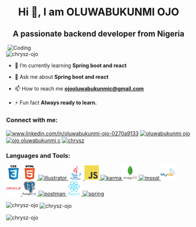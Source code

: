 <h1 align="center">Hi 👋, I am OLUWABUKUNMI   OJO</h1>
<h2 align="center">A passionate backend developer from Nigeria</h2>


<img align= "right" alt= "Coding" width= "500" src="https://as1.ftcdn.net/v2/jpg/02/49/95/92/1000_F_249959284_m3jl0iEr9gpdMeNjiRvFb7PFN9KrQGN3.jpg">


<p align="left"> <img src="https://komarev.com/ghpvc/?username=chrysz-ojo&label=Profile%20views&color=0e75b6&style=flat" alt="chrysz-ojo" /> </p>

- 🌱 I’m currently learning **Spring boot and react**

- 💬 Ask me about **Spring boot and react**

- 📫 How to reach me **ojooluwabukunmic@gmail.com**

- ⚡ Fun fact **Always ready to learn.**

<h3 align="left">Connect with me:</h3>
<p align="left">
<a href="https://linkedin.com/in/www.linkedin.com/in/oluwabukunmi-ojo-0270a9133" target="blank"><img align="center" src="https://raw.githubusercontent.com/rahuldkjain/github-profile-readme-generator/master/src/images/icons/Social/linked-in-alt.svg" alt="www.linkedin.com/in/oluwabukunmi-ojo-0270a9133" height="30" width="40" /></a>
<a href="https://stackoverflow.com/users/oluwabukunmi ojo" target="blank"><img align="center" src="https://raw.githubusercontent.com/rahuldkjain/github-profile-readme-generator/master/src/images/icons/Social/stack-overflow.svg" alt="oluwabukunmi ojo" height="30" width="40" /></a>
<a href="https://www.hackerrank.com/ojo oluwabukunmi c" target="blank"><img align="center" src="https://raw.githubusercontent.com/rahuldkjain/github-profile-readme-generator/master/src/images/icons/Social/hackerrank.svg" alt="ojo oluwabukunmi c" height="30" width="40" /></a>
<a href="https://www.leetcode.com/chrysz" target="blank"><img align="center" src="https://raw.githubusercontent.com/rahuldkjain/github-profile-readme-generator/master/src/images/icons/Social/leet-code.svg" alt="chrysz" height="30" width="40" /></a>
</p> <h3 align="left">Languages and Tools:</h3>
<img src="https://raw.githubusercontent.com/devicons/devicon/master/icons/css3/css3-original-wordmark.svg" alt="css3" width="40" height="40"/>  <a href="https://www.w3.org/html/" target="_blank" rel="noreferrer"> <img src="https://raw.githubusercontent.com/devicons/devicon/master/icons/html5/html5-original-wordmark.svg" alt="html5" width="40" height="40"/> </a> <a href="https://www.adobe.com/in/products/illustrator.html" target="_blank" rel="noreferrer"> <img src="https://www.vectorlogo.zone/logos/adobe_illustrator/adobe_illustrator-icon.svg" alt="illustrator" width="40" height="40"/> </a> <a href="https://www.java.com" target="_blank" rel="noreferrer"> <img src="https://raw.githubusercontent.com/devicons/devicon/master/icons/java/java-original.svg" alt="java" width="40" height="40"/> </a> <a href="https://developer.mozilla.org/en-US/docs/Web/JavaScript" target="_blank" rel="noreferrer"> <img src="https://raw.githubusercontent.com/devicons/devicon/master/icons/javascript/javascript-original.svg" alt="javascript" width="40" height="40"/> </a> <a href="https://karma-runner.github.io/latest/index.html" target="_blank" rel="noreferrer"> <img src="https://raw.githubusercontent.com/detain/svg-logos/780f25886640cef088af994181646db2f6b1a3f8/svg/karma.svg" alt="karma" width="40" height="40"/> </a> <a href="https://www.mongodb.com/" target="_blank" rel="noreferrer"> <img src="https://raw.githubusercontent.com/devicons/devicon/master/icons/mongodb/mongodb-original-wordmark.svg" alt="mongodb" width="40" height="40"/> </a> <a href="https://www.microsoft.com/en-us/sql-server" target="_blank" rel="noreferrer"> <img src="https://www.svgrepo.com/show/303229/microsoft-sql-server-logo.svg" alt="mssql" width="40" height="40"/> </a> <a href="https://www.mysql.com/" target="_blank" rel="noreferrer"> <img src="https://raw.githubusercontent.com/devicons/devicon/master/icons/mysql/mysql-original-wordmark.svg" alt="mysql" width="40" height="40"/> </a> <a href="https://www.oracle.com/" target="_blank" rel="noreferrer"> <img src="https://raw.githubusercontent.com/devicons/devicon/master/icons/oracle/oracle-original.svg" alt="oracle" width="40" height="40"/> </a> <a href="https://www.postgresql.org" target="_blank" rel="noreferrer"> <img src="https://raw.githubusercontent.com/devicons/devicon/master/icons/postgresql/postgresql-original-wordmark.svg" alt="postgresql" width="40" height="40"/> </a> <a href="https://postman.com" target="_blank" rel="noreferrer"> <img src="https://www.vectorlogo.zone/logos/getpostman/getpostman-icon.svg" alt="postman" width="40" height="40"/> </a> <a href="https://reactjs.org/" target="_blank" rel="noreferrer"> <img src="https://raw.githubusercontent.com/devicons/devicon/master/icons/react/react-original-wordmark.svg" alt="react" width="40" height="40"/> </a> <a href="https://spring.io/" target="_blank" rel="noreferrer"> <img src="https://www.vectorlogo.zone/logos/springio/springio-icon.svg" alt="spring" width="40" height="40"/> </a> 
<p><img align="left" src="https://github-readme-stats.vercel.app/api/top-langs?username=chrysz-ojo&show_icons=true&locale=en&layout=compact" alt="chrysz-ojo" /></p>

<p>&nbsp;<img align="center" src="https://github-readme-stats.vercel.app/api?username=chrysz-ojo&show_icons=true&locale=en" alt="chrysz-ojo" /></p>

<p><img align="center" src="https://github-readme-streak-stats.herokuapp.com/?user=chrysz-ojo&" alt="chrysz-ojo" /></p>

